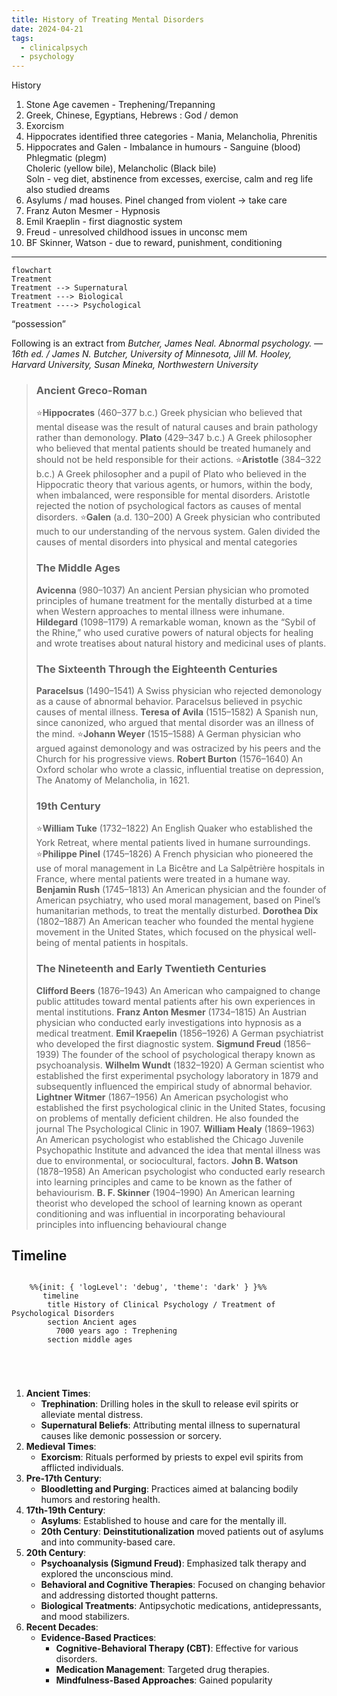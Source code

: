 ```yaml
---
title: History of Treating Mental Disorders
date: 2024-04-21
tags:
  - clinicalpsych
  - psychology
---
```

History
1. Stone Age cavemen - Trephening/Trepanning
2. Greek, Chinese, Egyptians, Hebrews : God / demon
3. Exorcism
4. Hippocrates identified three categories - Mania, Melancholia, Phrenitis
5. Hippocrates and Galen - Imbalance in humours - Sanguine (blood) Phlegmatic (plegm)  
    Choleric (yellow bile), Melancholic (Black bile)  
    Soln - veg diet, abstinence from excesses, exercise, calm and reg life  
    also studied dreams
6. Asylums / mad houses. Pinel changed from violent -> take care
7. Franz Auton Mesmer - Hypnosis
8. Emil Kraeplin - first diagnostic system
9. Freud - unresolved childhood issues in unconsc mem
10. BF Skinner, Watson - due to reward, punishment, conditioning

---

```mermaid
flowchart
Treatment
Treatment --> Supernatural
Treatment ---> Biological
Treatment ----> Psychological
```
“possession”


Following is an extract from *Butcher, James Neal. Abnormal psychology. — 16th ed. / James N. Butcher, University of Minnesota, Jill M. Hooley, Harvard University, Susan Mineka, Northwestern University*


> ### Ancient Greco-Roman
> ⭐**Hippocrates** (460–377 b.c.)  Greek physician who believed that mental disease was the result of natural causes and brain pathology rather than demonology. 
> **Plato** (429–347 b.c.) A Greek philosopher who believed that mental patients should be treated humanely and should not be held responsible for their actions. 
> ⭐**Aristotle** (384–322 b.c.) A Greek philosopher and a pupil of Plato who believed in the Hippocratic theory that various agents, or humors, within the body, when imbalanced, were responsible for mental disorders. Aristotle rejected the notion of psychological factors as causes of mental disorders. 
> ⭐**Galen** (a.d. 130–200) A Greek physician who contributed much to our understanding of the nervous system. Galen divided the causes of mental disorders into physical and mental categories
> ### The Middle Ages 
> **Avicenna** (980–1037) An ancient Persian physician who promoted principles of humane treatment for the mentally disturbed at a time when Western approaches to mental illness were inhumane. 
> **Hildegard** (1098–1179) A remarkable woman, known as the “Sybil of the Rhine,” who used curative powers of natural objects for healing and wrote treatises about natural history and medicinal uses of plants. 
> ### The Sixteenth Through the Eighteenth Centuries 
> **Paracelsus** (1490–1541) A Swiss physician who rejected demonology as a cause of abnormal behavior. Paracelsus believed in psychic causes of mental illness. 
> **Teresa of Avila** (1515–1582) A Spanish nun, since canonized, who argued that mental disorder was an illness of the mind. 
> ⭐**Johann Weyer** (1515–1588) A German physician who argued against demonology and was ostracized by his peers and the Church for his progressive views. 
> **Robert Burton** (1576–1640) An Oxford scholar who wrote a classic, influential treatise on depression, The Anatomy of Melancholia, in 1621.
> ### 19th Century 
> ⭐**William Tuke** (1732–1822) An English Quaker who established the York Retreat, where mental patients lived in humane surroundings. 
> ⭐**Philippe Pinel** (1745–1826) A French physician who pioneered the use of moral management in La Bicêtre and La Salpêtrière hospitals in France, where mental patients were treated in a humane way.
> **Benjamin Rush** (1745–1813) An American physician and the founder of American psychiatry, who used moral management, based on Pinel’s humanitarian methods, to treat the mentally disturbed. 
> **Dorothea Dix** (1802–1887) An American teacher who founded the mental hygiene movement in the United States, which focused on the physical well-being of mental patients in hospitals. 
> ### The Nineteenth and Early Twentieth Centuries 
> **Clifford Beers** (1876–1943) An American who campaigned to change public attitudes toward mental patients after his own experiences in mental institutions. 
> **Franz Anton Mesmer** (1734–1815) An Austrian physician who conducted early investigations into hypnosis as a medical treatment. 
> **Emil Kraepelin** (1856–1926) A German psychiatrist who developed the first diagnostic system. 
> **Sigmund Freud** (1856–1939) The founder of the school of psychological therapy known as psychoanalysis. 
> **Wilhelm Wundt** (1832–1920) A German scientist who established the first experimental psychology laboratory in 1879 and subsequently influenced the empirical study of abnormal behavior. 
> **Lightner Witmer** (1867–1956) An American psychologist who established the first psychological clinic in the United States, focusing on problems of mentally deficient children. He also founded the journal The Psychological Clinic in 1907. 
> **William Healy** (1869–1963) An American psychologist who established the Chicago Juvenile Psychopathic Institute and advanced the idea that mental illness was due to environmental, or sociocultural, factors. 
> **John B. Watson** (1878–1958) An American psychologist who conducted early research into learning principles and came to be known as the father of behaviourism. 
> **B. F. Skinner** (1904–1990) An American learning theorist who developed the school of learning known as operant conditioning and was influential in incorporating behavioural principles into influencing behavioural change


## Timeline

```mermaid

    %%{init: { 'logLevel': 'debug', 'theme': 'dark' } }%%
       timeline
        title History of Clinical Psychology / Treatment of Psychological Disorders
        section Ancient ages
          7000 years ago : Trephening 
        section middle ages
         
        
        


```



1. **Ancient Times**:
    - **Trephination**: Drilling holes in the skull to release evil spirits or alleviate mental distress.
    - **Supernatural Beliefs**: Attributing mental illness to supernatural causes like demonic possession or sorcery.
2. **Medieval Times**:
    - **Exorcism**: Rituals performed by priests to expel evil spirits from afflicted individuals.
3. **Pre-17th Century**:
    - **Bloodletting and Purging**: Practices aimed at balancing bodily humors and restoring health.
4. **17th-19th Century**:
    - **Asylums**: Established to house and care for the mentally ill.
    - **20th Century**: **Deinstitutionalization** moved patients out of asylums and into community-based care.
5. **20th Century**:
    - **Psychoanalysis (Sigmund Freud)**: Emphasized talk therapy and explored the unconscious mind.
    - **Behavioral and Cognitive Therapies**: Focused on changing behavior and addressing distorted thought patterns.
    - **Biological Treatments**: Antipsychotic medications, antidepressants, and mood stabilizers.
6. **Recent Decades**:
    - **Evidence-Based Practices**:
        - **Cognitive-Behavioral Therapy (CBT)**: Effective for various disorders.
        - **Medication Management**: Targeted drug therapies.
        - **Mindfulness-Based Approaches**: Gained popularity